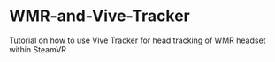 # WMR-and-Vive-Tracker
Tutorial on how to use Vive Tracker for head tracking of WMR headset within SteamVR
